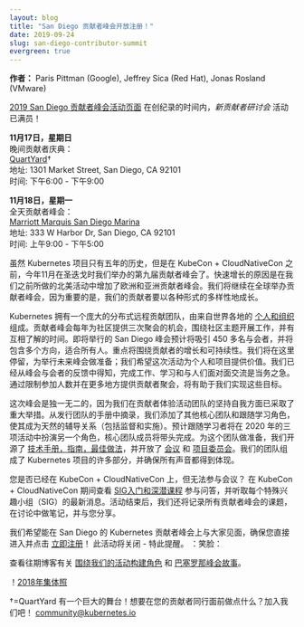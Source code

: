 ```yaml
---
layout: blog
title: "San Diego 贡献者峰会开放注册！"
date: 2019-09-24
slug: san-diego-contributor-summit
evergreen: true
---
```

<!--
---
layout: blog
title: "Contributor Summit San Diego Registration Open!"
date: 2019-09-24
slug: san-diego-contributor-summit
---
--->

<!--
**Authors:** Paris Pittman (Google), Jeffrey Sica (Red Hat), Jonas Rosland (VMware)
--->
**作者：** Paris Pittman (Google), Jeffrey Sica (Red Hat), Jonas Rosland (VMware)



<!--
[Contributor Summit San Diego 2019 Event Page]  
In record time, we’ve hit capacity for the *new contributor workshop* session of
the event!
--->
[2019 San Diego 贡献者峰会活动页面](https://events.linuxfoundation.org/events/kubernetes-contributor-summit-north-america-2019/)
在创纪录的时间内，*新贡献者研讨会* 活动已满员！

<!--
**Sunday, November 17**  
Evening Contributor Celebration:  
[QuartYard]†  
Address: 1301 Market Street, San Diego, CA 92101  
Time: 6:00PM - 9:00PM  
--->
**11月17日，星期日**  
晚间贡献者庆典：  
[QuartYard]†  
地址: 1301 Market Street, San Diego, CA 92101  
时间: 下午6:00 - 下午9:00

<!--
**Monday, November 18**  
All Day Contributor Summit:  
[Marriott Marquis San Diego Marina]  
Address: 333 W Harbor Dr, San Diego, CA 92101  
Time: 9:00AM - 5:00PM  
--->
**11月18日，星期一**  
全天贡献者峰会：  
[Marriott Marquis San Diego Marina]  
地址: 333 W Harbor Dr, San Diego, CA 92101  
时间: 上午9:00 - 下午5:00  


<!--
While the Kubernetes project is only five years old, we’re already going into our
9th Contributor Summit this November in San Diego before KubeCon + CloudNativeCon.
The rapid increase is thanks to adding European and Asian Contributor Summits to
the North American events we’ve done previously. We will continue to run Contributor
Summits across the globe, as it is important that our contributor base grows in
all forms of diversity.
--->
虽然 Kubernetes 项目只有五年的历史，但是在 KubeCon + CloudNativeCon 之前，今年11月在圣迭戈时我们举办的第九届贡献者峰会了。快速增长的原因是在我们之前所做的北美活动中增加了欧洲和亚洲贡献者峰会。我们将继续在全球举办贡献者峰会，因为重要的是，我们的贡献者要以各种形式的多样性地成长。

<!--
Kubernetes has a large distributed remote contributing team, from [individuals and
organizations] all over the world. The Contributor Summits give the community three
chances a year to get together, work on community topics, and have hallway track
time. The upcoming San Diego summit is expected to bring over 450 attendees, and
will contain multiple tracks with something for everyone. The focus will be around
contributor growth and sustainability. We're going to stop here with capacity for
future summits; we want this event to offer value to individuals and the project.
We've heard from past summit attendee feedback that getting work done, learning,
and meeting folks face to face is a priority. By capping attendance and offering
the contributor gatherings in more locations, it will help us achieve those goals.
--->
Kubernetes 拥有一个庞大的分布式远程贡献团队，由来自世界各地的 [个人和组织](https://k8s.devstats.cncf.io/d/8/company-statistics-by-repository-group?orgId=1&var-period=y&var-metric=contributions&var-repogroup_name=All&var-companies=All) 组成。贡献者峰会每年为社区提供三次聚会的机会，围绕社区主题开展工作，并有互相了解的时间。即将举行的 San Diego 峰会预计将吸引 450 多名与会者，并将包含多个方向，适合所有人。重点将围绕贡献者的增长和可持续性。我们将在这里停留，为举行未来峰会做准备；我们希望这次活动为个人和项目提供价值。我们已经从峰会与会者的反馈中得知，完成工作、学习和与人们面对面交流是当务之急。通过限制参加人数并在更多地方提供贡献者聚会，将有助于我们实现这些目标。

<!--
This summit is unique as we’ve taken big moves on sustaining ourselves, the
contributor experience events team. Taking a page from the release team’s playbook,
we have added additional core team and shadow roles making it a natural mentoring
(watching+doing) relationship. The shadows are expected to fill another role at
one of the three events in 2020, and core team members to take the lead.
In preparation for this team, we’ve open sourced our [rolebooks, guidelines,
best practices] and opened up our [meetings] and [project board]. Our team makes up
many parts of the Kubernetes project and takes care of making sure all voices
are represented.
--->
这次峰会是独一无二的，因为我们在贡献者体验活动团队的坚持自我方面已采取了重大举措。从发行团队的手册中摘录，我们添加了其他核心团队和跟随学习角色，使其成为天然的辅导关系（包括监督和实施）。预计跟随学习者将在 2020 年的三项活动中扮演另一个角色，核心团队成员将带头完成。为这个团队做准备，我们开源了 [技术手册，指南，最佳做法](https://github.com/kubernetes/community/tree/master/events/events-team)，并开放了 [会议](https://docs.google.com/document/d/1oLXv5_rM4f645jlXym_Vd7AUq7x6DV-O87E6tcW1sjU/edit?usp=sharing) 和 [项目委员会](https://github.com/orgs/kubernetes/projects/21)。我们的团队组成了 Kubernetes 项目的许多部分，并确保所有声音都得到体现。

<!--
Are you at KubeCon + CloudNativeCon but can’t make it to the summit? Check out
the [SIG Intro and Deep Dive sessions] during KubeCon + CloudNativeCon to
participate in Q&A and hear what’s up with each Special interest Group (SIG).
We’ll also record all of Contributor Summit’s presentation sessions, take notes
in discussions, and share it back with you, after the event is complete.
--->
您是否已经在 KubeCon + CloudNativeCon 上，但无法参与会议？ 在 KubeCon + CloudNativeCon 期间查看 [SIG入门和深潜课程](https://kccncna19.sched.com/overview/type/Maintainer+Track+Sessions?iframe=yes) 参与问答，并听取每个特殊兴趣小组（SIG）的最新消息。活动结束后，我们还将记录所有贡献者峰会的课题，在讨论中做笔记，并与您分享。

<!--
We hope to see you all at Kubernetes Contributor Summit San Diego, make sure you
head over and [register right now]! This event will sell out - here’s your warning.
:smiley:
--->
我们希望能在 San Diego 的 Kubernetes 贡献者峰会上与大家见面，确保您直接进入并点击 [立即注册](https://events.linuxfoundation.org/events/kubernetes-contributor-summit-north-america-2019/)！ 此活动将关闭 - 特此提醒。 ：笑脸：

<!--
Check out past blogs on [persona building around our events] and the [Barcelona summit story].

![Group Picture in 2018](/images/blog/2019-09-24-san-diego-contributor-summit/IMG_2588.JPG)
--->
查看往期博客有关 [围绕我们的活动构建角色](https://kubernetes.io/blog/2019/03/20/a-look-back-and-whats-in-store-for-kubernetes-contributor-summits/) 和 [巴塞罗那峰会故事](https://kubernetes.io/blog/2019/06/25/recap-of-kubernetes-contributor-summit-barcelona-2019/)。

！[2018年集体照](/images/blog/2019-09-24-san-diego-contributor-summit/IMG_2588.JPG)

<!--
†=QuartYard has a huge stage! Want to perform something in front of your contributor peers? Reach out to us! community@kubernetes.io
--->
†=QuartYard 有一个巨大的舞台！想要在您的贡献者同行面前做点什么？加入我们吧！ community@kubernetes.io


[Contributor Summit San Diego 2019 Event Page]: https://events.linuxfoundation.org/events/kubernetes-contributor-summit-north-america-2019/
[QuartYard]: https://quartyardsd.com/
[Marriott Marquis San Diego Marina]: https://www.marriott.com/hotels/travel/sandt-marriott-marquis-san-diego-marina/?scid=bb1a189a-fec3-4d19-a255-54ba596febe2
[individuals and organizations]: https://k8s.devstats.cncf.io/d/8/company-statistics-by-repository-group?orgId=1&var-period=y&var-metric=contributions&var-repogroup_name=All&var-companies=All
[rolebooks, guidelines, best practices]: https://github.com/kubernetes/community/tree/master/events/events-team
[meetings]: https://docs.google.com/document/d/1oLXv5_rM4f645jlXym_Vd7AUq7x6DV-O87E6tcW1sjU/edit?usp=sharing
[project board]: https://github.com/orgs/kubernetes/projects/21
[SIG Intro and Deep Dive sessions]: https://kccncna19.sched.com/overview/type/Maintainer+Track+Sessions?iframe=yes
[register right now]: https://events.linuxfoundation.org/events/kubernetes-contributor-summit-north-america-2019/
[persona building around our events]: https://kubernetes.io/blog/2019/03/20/a-look-back-and-whats-in-store-for-kubernetes-contributor-summits/
[Barcelona summit story]: https://kubernetes.io/blog/2019/06/25/recap-of-kubernetes-contributor-summit-barcelona-2019/

